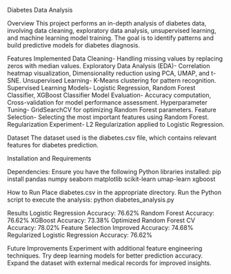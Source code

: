 Diabetes Data Analysis

Overview
This project performs an in-depth analysis of diabetes data, involving data cleaning, exploratory data analysis, unsupervised learning, and machine learning model training. The goal is to identify patterns and build predictive models for diabetes diagnosis.

Features Implemented
Data Cleaning- Handling missing values by replacing zeros with median values.
Exploratory Data Analysis (EDA)- Correlation heatmap visualization, Dimensionality reduction using PCA, UMAP, and t-SNE.
Unsupervised Learning- K-Means clustering for pattern recognition.
Supervised Learning Models- Logistic Regression, Random Forest Classifier, XGBoost Classifier
Model Evaluation- Accuracy computation, Cross-validation for model performance assessment.
Hyperparameter Tuning- GridSearchCV for optimizing Random Forest parameters.
Feature Selection- Selecting the most important features using Random Forest.
Regularization Experiment- L2 Regularization applied to Logistic Regression.

Dataset
The dataset used is the diabetes.csv file, which contains relevant features for diabetes prediction.

Installation and Requirements

Dependencies:
Ensure you have the following Python libraries installed:
pip install pandas numpy seaborn matplotlib scikit-learn umap-learn xgboost

How to Run
Place diabetes.csv in the appropriate directory.
Run the Python script to execute the analysis:
python diabetes_analysis.py

Results
Logistic Regression Accuracy: 76.62%
Random Forest Accuracy: 76.62%
XGBoost Accuracy: 73.38%
Optimized Random Forest CV Accuracy: 78.02%
Feature Selection Improved Accuracy: 74.68%
Regularized Logistic Regression Accuracy: 76.62%

Future Improvements
Experiment with additional feature engineering techniques.
Try deep learning models for better prediction accuracy.
Expand the dataset with external medical records for improved insights.
